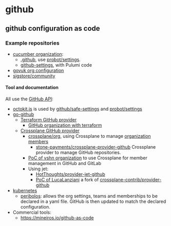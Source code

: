 # github

## github configuration as code

### Example repositories

- [cucumber organization](https://github.com/cucumber/):
  - [.github](https://github.com/cucumber/.github), use [probot/settings].
  - [github-settings](https://github.com/cucumber/github-settings), with Pulumi code
- [govuk org configuration](https://github.com/alphagov/govuk-saas-config)
- [sigstore/community](https://github.com/sigstore/community)

#### Tool and documentation

All use the [GitHub API](https://docs.github.com/en/rest):

- [octokit.js](https://github.com/octokit/octokit.js) is used by [github/safe-settings] and [probot/settings]
- [go-github](https://github.com/google/go-github)
  - [Terraform GitHub provider](https://registry.terraform.io/providers/integrations/github/latest/docs)
    - [GitHub organization with terraform](https://www.mineiros.io/blog/how-to-manage-your-github-organization-with-terraform)
  - [Crossplane GitHub provider][crossplane-contrib/provider-github]
    - [crossplane/org](https://github.com/crossplane/org/), using Crossplane to manage [organization members](https://github.com/crossplane/org/blob/main/config/members-crossplane.yaml)
      - [stone-payments/crossplane-provider-github](https://github.com/stone-payments/crossplane-provider-github/) Crossplane provider to manage GitHub repositories.
    - [PoC of vshn organization](https://github.com/vshn/crossplane-git-poc) to use Crossplane for member management in GitHub and GitLab
    - Using jet:
      - [HotThoughts/provider-jet-github](https://github.com/HotThoughts/provider-jet-github)
      - [PoC of LucaLanziani](https://github.com/LucaLanziani/crossplane-jet-github) a fork of [crossplane-contrib/provider-github]
- [kubernetes](https://github.com/kubernetes/test-infra)
  - [peribolos](https://github.com/kubernetes/test-infra/tree/master/prow/cmd/peribolos): allows the org settings, teams and memberships to be declared in a yaml file. GitHub is then updated to match the declared configuration.
- Commercial tools:
  - <https://mineiros.io/github-as-code>

[github/safe-settings]: https://github.com/github/safe-settings
[probot/settings]: https://github.com/probot/settings
[crossplane-contrib/provider-github]: https://github.com/crossplane-contrib/provider-github

